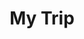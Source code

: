---
title: My Trip
description: Everything you want to know about my trip
image: trip.jpg

# Badge style
style:
    background: "#264653"
    color: "#fff"
---